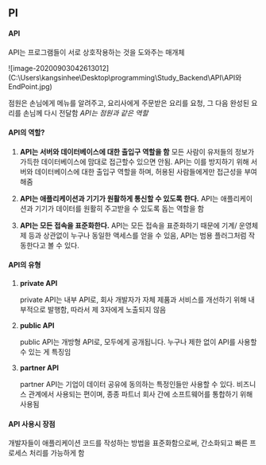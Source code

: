 ## PI

#### API

API는 프로그램들이 서로 상호작용하는 것을 도와주는 매개체 

![image-20200903042613012](C:\Users\kangsinhee\Desktop\programming\Study_Backend\API\API와 EndPoint.jpg)

점원은 손님에게 메뉴를 알려주고, 요리사에게 주문받은 요리를 요청, 그 다음 완성된 요리를 손님께 다시 전달함
*API는 점원과 같은 역할*

#### API의 역할?

1. **API는 서버와 데이터베이스에 대한 출입구 역할을 함**
   모든 사람이 유저들의 정보가 가득한 데이터베이스에 맘대로 접근할수 있으면 안됨. API는 이를 방지하기 위해 서버와 데이터베이스에 대한 출입구 역할을 하며, 허용된 사람들에게만 접근성을 부여해줌

2. **API는 애플리케이션과 기기가 원활하게 통신할 수 있도록 한다.**
   API는 애플리케이션과 기기가 데이터를 원활히 주고받을 수 있도록 돕는 역할을 함

3. **API는 모든 접속을 표준화한다.**
   API는 모든 접속을 표준화하기 때문에 기계/ 운영체제 등과 상관없이 누구나 동일한 액세스를 얻을 수 있음, API는 범용 플러그처럼 작동한다고 볼 수 있다.

#### API의 유형

1. **private API**

   private API는 내부 API로, 회사 개발자가 자체 제품과 서비스를 개선하기 위해 내부적으로 발행함, 따라서 제 3자에게 노출되지 않음

2. **public API**

   public API는 개방형 API로, 모두에게 공개됩니다. 누구나 제한 없이 API를 사용할 수 있는 게 특징임

3. **partner API**

   partner API는 기업이 데이터 공유에 동의하는 특정인들만 사용할 수 있다. 비즈니스 관계에서 사용되는 편이며, 종종 파트너 회사 간에 소프트웨어를 통합하기 위해 사용됨

#### API 사용시 장점

개발자들이 애플리케이션 코드를 작성하는 방법을 표준화함으로써, 간소화되고 빠른 프로세스 처리를 가능하게 함


